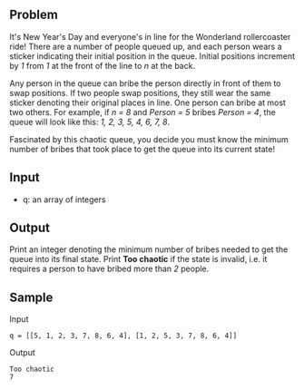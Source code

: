## Problem
It's New Year's Day and everyone's in line for the Wonderland rollercoaster ride! There are a number of people queued up, and each person wears a sticker indicating their initial position in the queue. Initial positions increment by *1* from *1* at the front of the line to *n* at the back.  

Any person in the queue can bribe the person directly in front of them to swap positions. If two people swap positions, they still wear the same sticker denoting their original places in line. One person can bribe at most two others. For example, if *n = 8* and *Person = 5* bribes *Person = 4*, the queue will look like this: *1, 2, 3, 5, 4, 6, 7, 8*.  

Fascinated by this chaotic queue, you decide you must know the minimum number of bribes that took place to get the queue into its current state!

## Input
- q: an array of integers

## Output
Print an integer denoting the minimum number of bribes needed to get the queue into its final state. Print **Too chaotic** if the state is invalid, i.e. it requires a person to have bribed more than *2* people.

## Sample
Input
```
q = [[5, 1, 2, 3, 7, 8, 6, 4], [1, 2, 5, 3, 7, 8, 6, 4]]
```
Output
```
Too chaotic
7
```